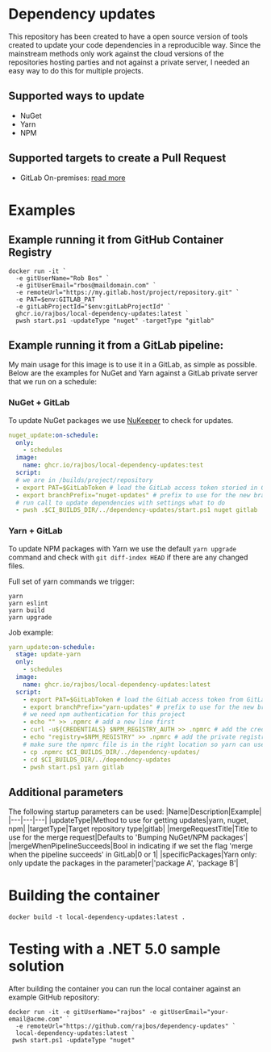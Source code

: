 ﻿
# Dependency updates
This repository has been created to have a open source version of tools created to update your code dependencies in a reproducible way. Since the mainstream methods only work against the cloud versions of the repositories hosting parties and not against a private server, I needed an easy way to do this for multiple projects.

## Supported ways to update
- NuGet
- Yarn
- NPM

## Supported targets to create a Pull Request
- GitLab On-premises: [read more](/docs/GitLab.md)

# Examples
## Example running it from GitHub Container Registry
```
docker run -it `
  -e gitUserName="Rob Bos" `
  -e gitUserEmail="rbos@maildomain.com" `
  -e remoteUrl="https://my.gitlab.host/project/repository.git" `
  -e PAT=$env:GITLAB_PAT `
  -e gitLabProjectId="$env:gitLabProjectId" `
  ghcr.io/rajbos/local-dependency-updates:latest `
  pwsh start.ps1 -updateType "nuget" -targetType "gitlab"
```

## Example running it from a GitLab pipeline:
My main usage for this image is to use it in a GitLab, as simple as possible. Below are the examples for NuGet and Yarn against a GitLab private server that we run on a schedule:

### NuGet + GitLab
To update NuGet packages we use [NuKeeper](http://nukeeper.com/) to check for updates.
``` yaml
nuget_update:on-schedule:
  only:
    - schedules
  image: 
    name: ghcr.io/rajbos/local-dependency-updates:test
  script:
  # we are in /builds/project/repository 
  - export PAT=$GitLabToken # load the GitLab access token storied in GitLab as environment variable 
  - export branchPrefix="nuget-updates" # prefix to use for the new branch
  # run call to update dependencies with settings what to do
  - pwsh .$CI_BUILDS_DIR/../dependency-updates/start.ps1 nuget gitlab
```

### Yarn + GitLab
To update NPM packages with Yarn we use the default `yarn upgrade` command and check with `git diff-index HEAD` if there are any changed files.

Full set of yarn commands we trigger:
``` shell
yarn
yarn eslint
yarn build
yarn upgrade
```
Job example:
``` yaml
yarn_update:on-schedule:
  stage: update-yarn
  only:
    - schedules
  image: 
    name: ghcr.io/rajbos/local-dependency-updates:latest
  script:   
    - export PAT=$GitLabToken # load the GitLab access token from GitLab in the env vars 
    - export branchPrefix="yarn-updates" # prefix to use for the new branch 
    # we need npm authentication for this project
    - echo "" >> .npmrc # add a new line first
    - curl -u${CREDENTIALS} $NPM_REGISTRY_AUTH >> .npmrc # add the credentials to login to e.g. a private Artefactory
    - echo "registry=$NPM_REGISTRY" >> .npmrc # add the private registry url
    # make sure the npmrc file is in the right location so yarn can use it
    - cp .npmrc $CI_BUILDS_DIR/../dependency-updates/
    - cd $CI_BUILDS_DIR/../dependency-updates
    - pwsh start.ps1 yarn gitlab
```

## Additional parameters
The following startup parameters can be used:
|Name|Description|Example|
|---|---|---|
|updateType|Method to use for getting updates|yarn, nuget, npm|
|targetType|Target repository type|gitlab|
|mergeRequestTitle|Title to use for the merge request|Defaults to 'Bumping NuGet/NPM packages'|
|mergeWhenPipelineSucceeds|Bool in indicating if we set the flag 'merge when the pipeline succeeds' in GitLab|0 or 1|
|specificPackages|Yarn only: only update the packages in the parameter|'package A', 'package B'|

# Building the container

```
docker build -t local-dependency-updates:latest .
```

# Testing with a .NET 5.0 sample solution
After building the container you can run the local container against an example GitHub repository:
``` shell
docker run -it -e gitUserName="rajbos" -e gitUserEmail="your-email@acme.com" `
  -e remoteUrl="https://github.com/rajbos/dependency-updates" `
  local-dependency-updates:latest `
 pwsh start.ps1 -updateType "nuget"
```

